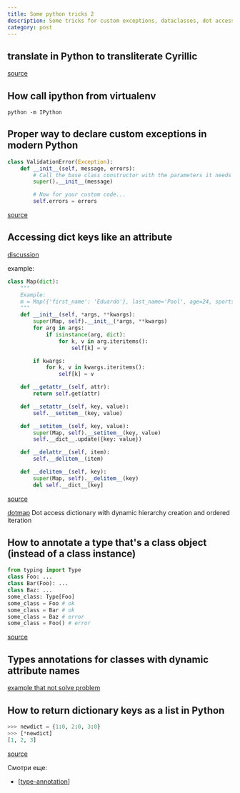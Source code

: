 ```yaml
---
title: Some python tricks 2
description: Some tricks for custom exceptions, dataclasses, dot accessing to dict and annotations
category: post
---
```

## translate in Python to transliterate Cyrillic

[source](https://stackoverflow.com/a/14173535/15966204)

## How call ipython from virtualenv

`python -m IPython`

## Proper way to declare custom exceptions in modern Python

```python
class ValidationError(Exception):
    def __init__(self, message, errors):
        # Call the base class constructor with the parameters it needs
        super().__init__(message)

        # Now for your custom code...
        self.errors = errors
```

[source](https://stackoverflow.com/questions/1319615/proper-way-to-declare-custom-exceptions-in-modern-python)

## Accessing dict keys like an attribute

[discussion](https://stackoverflow.com/questions/4984647/accessing-dict-keys-like-an-attribute)

example:

```python
class Map(dict):
    """
    Example:
    m = Map({'first_name': 'Eduardo'}, last_name='Pool', age=24, sports=['Soccer'])
    """
    def __init__(self, *args, **kwargs):
        super(Map, self).__init__(*args, **kwargs)
        for arg in args:
            if isinstance(arg, dict):
                for k, v in arg.iteritems():
                    self[k] = v

        if kwargs:
            for k, v in kwargs.iteritems():
                self[k] = v

    def __getattr__(self, attr):
        return self.get(attr)

    def __setattr__(self, key, value):
        self.__setitem__(key, value)

    def __setitem__(self, key, value):
        super(Map, self).__setitem__(key, value)
        self.__dict__.update({key: value})

    def __delattr__(self, item):
        self.__delitem__(item)

    def __delitem__(self, key):
        super(Map, self).__delitem__(key)
        del self.__dict__[key]
```

[source](https://stackoverflow.com/a/32107024/15966204)

[dotmap](https://github.com/drgrib/dotmap) Dot access dictionary with dynamic hierarchy creation and ordered iteration

## How to annotate a type that's a class object (instead of a class instance)

```python
from typing import Type
class Foo: ...
class Bar(Foo): ...
class Baz: ...
some_class: Type[Foo]
some_class = Foo # ok
some_class = Bar # ok
some_class = Baz # error
some_class = Foo() # error
```

[source](https://stackoverflow.com/a/43457817/15966204)

## Types annotations for classes with dynamic attribute names

[example that not solve problem](https://stackoverflow.com/questions/68213424/types-annotations-for-classes-with-dynamic-attribute-names)

## How to return dictionary keys as a list in Python

```python
>>> newdict = {1:0, 2:0, 3:0}
>>> [*newdict]
[1, 2, 3]
```

[source](https://stackoverflow.com/questions/16819222/how-to-return-dictionary-keys-as-a-list-in-python)

Смотри еще:

- [[type-annotation]]

[//begin]: # "Autogenerated link references for markdown compatibility"
[type-annotation]: ../notes/type-annotation "Аннотация типов в python"
[//end]: # "Autogenerated link references"